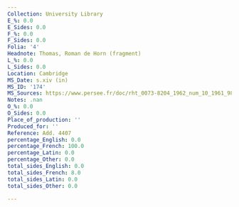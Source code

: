 ```yaml
---
Collection: University Library
E_%: 0.0
E_Sides: 0.0
F_%: 0.0
F_Sides: 0.0
Folia: '4'
Headnote: Thomas, Roman de Horn (fragment)
L_%: 0.0
L_Sides: 0.0
Location: Cambridge
MS_Date: s.xiv (in)
MS_ID: '174'
MS_Sources: https://www.persee.fr/doc/rht_0073-8204_1962_num_10_1961_988
Notes: .nan
O_%: 0.0
O_Sides: 0.0
Place_of_production: ''
Produced_for: ''
Reference: Add. 4407
percentage_English: 0.0
percentage_French: 100.0
percentage_Latin: 0.0
percentage_Other: 0.0
total_sides_English: 0.0
total_sides_French: 8.0
total_sides_Latin: 0.0
total_sides_Other: 0.0

---
```

